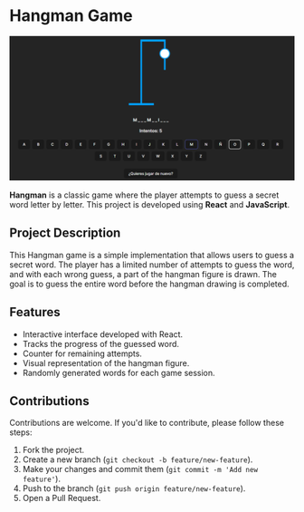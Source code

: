 # Hangman Game

<img src="https://github.com/Duvan-Vanegas/Hanging/blob/main/src/img.png" alt="Hagman"/>

**Hangman** is a classic game where the player attempts to guess a secret word letter by letter. This project is developed using **React** and **JavaScript**.

## Project Description

This Hangman game is a simple implementation that allows users to guess a secret word. The player has a limited number of attempts to guess the word, and with each wrong guess, a part of the hangman figure is drawn. The goal is to guess the entire word before the hangman drawing is completed.

## Features

- Interactive interface developed with React.
- Tracks the progress of the guessed word.
- Counter for remaining attempts.
- Visual representation of the hangman figure.
- Randomly generated words for each game session.

## Contributions

Contributions are welcome. If you'd like to contribute, please follow these steps:

1. Fork the project.
2. Create a new branch (`git checkout -b feature/new-feature`).
3. Make your changes and commit them (`git commit -m 'Add new feature'`).
4. Push to the branch (`git push origin feature/new-feature`).
5. Open a Pull Request.
